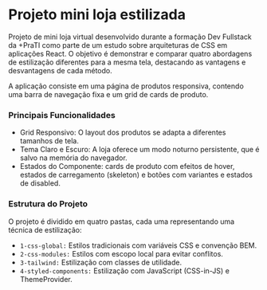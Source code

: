 # Projeto mini loja estilizada 

Projeto de mini loja virtual desenvolvido durante a formação Dev Fullstack da +PraTI como parte de um estudo sobre arquiteturas de CSS em aplicações React. O objetivo é demonstrar e comparar quatro abordagens de estilização diferentes para a mesma tela, destacando as vantagens e desvantagens de cada método.

A aplicação consiste em uma página de produtos responsiva, contendo uma barra de navegação fixa e um grid de cards de produto.

### Principais Funcionalidades
- Grid Responsivo: O layout dos produtos se adapta a diferentes tamanhos de tela.
- Tema Claro e Escuro: A loja oferece um modo noturno persistente, que é salvo na memória do navegador.
- Estados do Componente: cards de produto com efeitos de hover, estados de carregamento (skeleton) e botões com variantes e estados de disabled.


### Estrutura do Projeto
O projeto é dividido em quatro pastas, cada uma representando uma técnica de estilização:

- `1-css-global:` Estilos tradicionais com variáveis CSS e convenção BEM.
- `2-css-modules:` Estilos com escopo local para evitar conflitos.
- `3-tailwind:` Estilização com classes de utilidade.
- `4-styled-components:` Estilização com JavaScript (CSS-in-JS) e ThemeProvider.